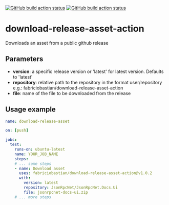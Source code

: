 [![GitHub build action status](https://github.com/fabriciobastian/download-release-asset-action/workflows/test-local/badge.svg)](https://github.com/fabriciobastian/download-release-asset-action/actions)
[![GitHub build action status](https://github.com/fabriciobastian/download-release-asset-action/workflows/test-latest-release/badge.svg)](https://github.com/fabriciobastian/download-release-asset-action/actions)

# download-release-asset-action
Downloads an asset from a public github release

## Parameters

- **version**: a specific release version or 'latest' for latest version. Defaults to 'latest'
- **repository**: relative path to the repository in the format user/repository e.g.: fabriciobastian/download-release-asset-action
- **file**: name of the file to be downloaded from the release

## Usage example

```yml
name: download-release-asset

on: [push]

jobs:
  test:
    runs-on: ubuntu-latest
    name: YOUR_JOB_NAME
    steps:
    # ... some steps
    - name: Download asset
      uses: fabriciobastian/download-release-asset-action@v1.0.2
      with:
        version: latest
        repository: JsonRpcNet/JsonRpcNet.Docs.Ui
        file: jsonrpcnet-docs-ui.zip
    # ... more steps
```
